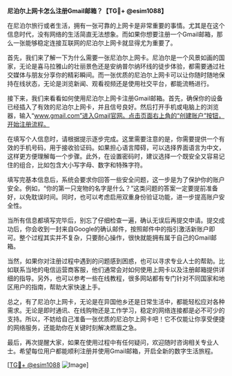 **尼泊尔上网卡怎么注册Gmail邮箱？【TG💪+ @esim1088】**

在尼泊尔旅行或者生活，拥有一张可靠的上网卡是非常重要的事情。尤其是在这个信息时代，没有网络的生活简直无法想象。而如果你想要注册一个Gmail邮箱，那么一张能够稳定连接互联网的尼泊尔上网卡就显得尤为重要了。

首先，我们来了解一下为什么需要一张尼泊尔上网卡。尼泊尔是一个风景如画的国家，无论是喜马拉雅山的壮丽景色还是安纳普尔纳环线的徒步体验，都需要通过社交媒体与朋友分享你的精彩瞬间。而一张优质的尼泊尔上网卡可以让你随时随地保持在线状态，无论是浏览新闻、观看视频还是使用社交平台，都能流畅进行。

接下来，我们来看看如何使用尼泊尔上网卡注册Gmail邮箱。首先，确保你的设备已经插入了有效的尼泊尔上网卡，并且信号良好。然后打开手机或电脑上的浏览器，输入“www.gmail.com”进入Gmail官网。点击页面右上角的“创建账户”按钮，开始注册流程。

在填写个人信息时，请根据提示逐步完成。这里需要注意的是，你需要提供一个有效的手机号码，用于接收验证码。如果担心语言障碍，可以选择界面语言为中文，这样更方便理解每一个步骤。此外，在设置密码时，建议选择一个既安全又容易记住的组合，比如包含大小写字母、数字和特殊字符。

填写完基本信息后，系统会要求你回答一些安全问题，这一步是为了保护你的账户安全。例如，“你的第一只宠物的名字是什么？”这类问题的答案一定要提前准备好，以免耽误时间。同时，也可以考虑启用双重身份验证功能，进一步提高账户安全性。

当所有信息都填写完毕后，别忘了仔细检查一遍，确认无误后再提交申请。提交成功后，你会收到一封来自Google的确认邮件，按照邮件中的指引激活新账户即可。整个过程其实并不复杂，只要耐心操作，很快就能拥有属于自己的Gmail邮箱。

当然，如果你对注册过程中遇到的问题感到困惑，也可以寻求专业人士的帮助。比如联系当地的电信运营商客服，他们通常会对如何使用上网卡以及注册邮箱提供详细的指导。另外，也可以参考一些在线教程，很多网站都有专门针对不同国家和地区用户的指南，帮助大家快速上手。

总之，有了尼泊尔上网卡，无论是在异国他乡还是日常生活中，都能轻松应对各种需求。无论是即时通讯、在线购物还是工作学习，稳定的网络连接都是必不可少的支持。所以，不妨给自己准备一张优质的尼泊尔上网卡吧！它不仅能让你享受便捷的网络服务，还能助你在关键时刻解决燃眉之急。

最后，再次提醒大家，如果在使用过程中有任何疑问，欢迎随时咨询相关专业人士。希望每位用户都能顺利注册并使用Gmail邮箱，开启全新的数字生活旅程。

[[TG💪+ @esim1088](https://t.me/s/esim1088) ![Image](https://i.postimg.cc/4NQfJmqS/Snipaste-2025-05-13-00-14-12.png)]